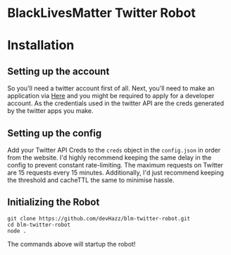 # BlackLivesMatter Twitter Robot

# Installation
## Setting up the account
So you'll need a twitter account first of all. Next, you'll need to make an application via [Here](https://apps.twitter.com) and you might be required to apply for a developer account. As the credentials used in the twitter API are the creds generated by the twitter apps you make.

## Setting up the config
Add your Twitter API Creds to the `creds` object in the `config.json` in order from the website. I'd highly recommend keeping the same delay in the config to prevent constant rate-limiting. The maximum requests on Twitter are 15 requests every 15 minutes. Additionally, I'd just recommend keeping the threshold and cacheTTL the same to minimise hassle.

## Initializing the Robot
```
git clone https://github.com/devHazz/blm-twitter-robot.git
cd blm-twitter-robot
node .
```
The commands above will startup the robot!